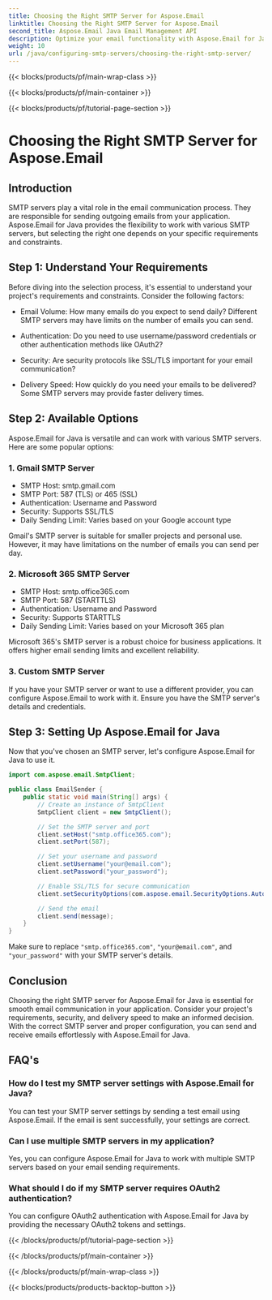 ```yaml
---
title: Choosing the Right SMTP Server for Aspose.Email
linktitle: Choosing the Right SMTP Server for Aspose.Email
second_title: Aspose.Email Java Email Management API
description: Optimize your email functionality with Aspose.Email for Java. Learn how to choose the right SMTP server and send emails effortlessly.
weight: 10
url: /java/configuring-smtp-servers/choosing-the-right-smtp-server/
---
```


{{< blocks/products/pf/main-wrap-class >}}

{{< blocks/products/pf/main-container >}}

{{< blocks/products/pf/tutorial-page-section >}}

# Choosing the Right SMTP Server for Aspose.Email


## Introduction

SMTP servers play a vital role in the email communication process. They are responsible for sending outgoing emails from your application. Aspose.Email for Java provides the flexibility to work with various SMTP servers, but selecting the right one depends on your specific requirements and constraints.

## Step 1: Understand Your Requirements

Before diving into the selection process, it's essential to understand your project's requirements and constraints. Consider the following factors:

- Email Volume: How many emails do you expect to send daily? Different SMTP servers may have limits on the number of emails you can send.

- Authentication: Do you need to use username/password credentials or other authentication methods like OAuth2?

- Security: Are security protocols like SSL/TLS important for your email communication?

- Delivery Speed: How quickly do you need your emails to be delivered? Some SMTP servers may provide faster delivery times.

## Step 2: Available Options

Aspose.Email for Java is versatile and can work with various SMTP servers. Here are some popular options:

### 1. Gmail SMTP Server

- SMTP Host: smtp.gmail.com
- SMTP Port: 587 (TLS) or 465 (SSL)
- Authentication: Username and Password
- Security: Supports SSL/TLS
- Daily Sending Limit: Varies based on your Google account type

Gmail's SMTP server is suitable for smaller projects and personal use. However, it may have limitations on the number of emails you can send per day.

### 2. Microsoft 365 SMTP Server

- SMTP Host: smtp.office365.com
- SMTP Port: 587 (STARTTLS)
- Authentication: Username and Password
- Security: Supports STARTTLS
- Daily Sending Limit: Varies based on your Microsoft 365 plan

Microsoft 365's SMTP server is a robust choice for business applications. It offers higher email sending limits and excellent reliability.

### 3. Custom SMTP Server

If you have your SMTP server or want to use a different provider, you can configure Aspose.Email to work with it. Ensure you have the SMTP server's details and credentials.

## Step 3: Setting Up Aspose.Email for Java

Now that you've chosen an SMTP server, let's configure Aspose.Email for Java to use it.

```java
import com.aspose.email.SmtpClient;

public class EmailSender {
    public static void main(String[] args) {
        // Create an instance of SmtpClient
        SmtpClient client = new SmtpClient();

        // Set the SMTP server and port
        client.setHost("smtp.office365.com");
        client.setPort(587);

        // Set your username and password
        client.setUsername("your@email.com");
        client.setPassword("your_password");

        // Enable SSL/TLS for secure communication
        client.setSecurityOptions(com.aspose.email.SecurityOptions.Auto);

        // Send the email
        client.send(message);
    }
}
```

Make sure to replace `"smtp.office365.com"`, `"your@email.com"`, and `"your_password"` with your SMTP server's details.

## Conclusion

Choosing the right SMTP server for Aspose.Email for Java is essential for smooth email communication in your application. Consider your project's requirements, security, and delivery speed to make an informed decision. With the correct SMTP server and proper configuration, you can send and receive emails effortlessly with Aspose.Email for Java.

## FAQ's

### How do I test my SMTP server settings with Aspose.Email for Java?

You can test your SMTP server settings by sending a test email using Aspose.Email. If the email is sent successfully, your settings are correct.

### Can I use multiple SMTP servers in my application?

Yes, you can configure Aspose.Email for Java to work with multiple SMTP servers based on your email sending requirements.

### What should I do if my SMTP server requires OAuth2 authentication?

You can configure OAuth2 authentication with Aspose.Email for Java by providing the necessary OAuth2 tokens and settings.

{{< /blocks/products/pf/tutorial-page-section >}}

{{< /blocks/products/pf/main-container >}}

{{< /blocks/products/pf/main-wrap-class >}}

{{< blocks/products/products-backtop-button >}}
